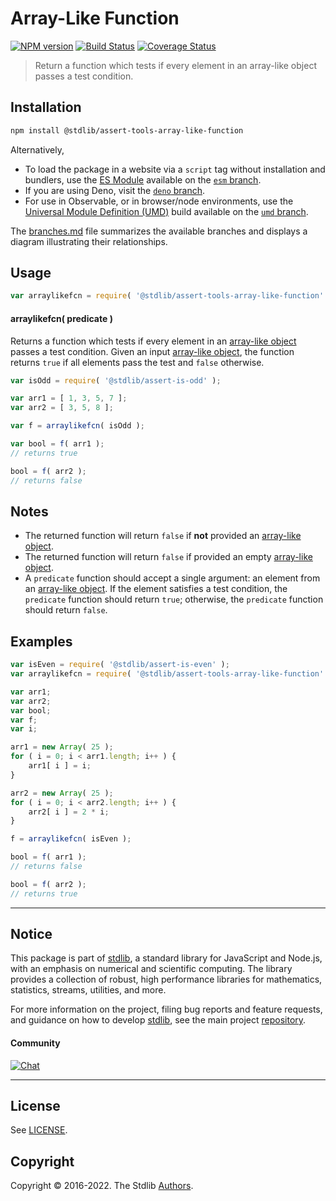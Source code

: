 <!--

@license Apache-2.0

Copyright (c) 2018 The Stdlib Authors.

Licensed under the Apache License, Version 2.0 (the "License");
you may not use this file except in compliance with the License.
You may obtain a copy of the License at

   http://www.apache.org/licenses/LICENSE-2.0

Unless required by applicable law or agreed to in writing, software
distributed under the License is distributed on an "AS IS" BASIS,
WITHOUT WARRANTIES OR CONDITIONS OF ANY KIND, either express or implied.
See the License for the specific language governing permissions and
limitations under the License.

-->

# Array-Like Function

[![NPM version][npm-image]][npm-url] [![Build Status][test-image]][test-url] [![Coverage Status][coverage-image]][coverage-url] <!-- [![dependencies][dependencies-image]][dependencies-url] -->

> Return a function which tests if every element in an array-like object passes a test condition.

<section class="installation">

## Installation

```bash
npm install @stdlib/assert-tools-array-like-function
```

Alternatively,

-   To load the package in a website via a `script` tag without installation and bundlers, use the [ES Module][es-module] available on the [`esm` branch][esm-url].
-   If you are using Deno, visit the [`deno` branch][deno-url].
-   For use in Observable, or in browser/node environments, use the [Universal Module Definition (UMD)][umd] build available on the [`umd` branch][umd-url].

The [branches.md][branches-url] file summarizes the available branches and displays a diagram illustrating their relationships.

</section>

<section class="usage">

## Usage

```javascript
var arraylikefcn = require( '@stdlib/assert-tools-array-like-function' );
```

<a name="arraylikefcn"></a>

#### arraylikefcn( predicate )

Returns a function which tests if every element in an [array-like object][array-like] passes a test condition. Given an input [array-like object][array-like], the function returns `true` if all elements pass the test and `false` otherwise.

```javascript
var isOdd = require( '@stdlib/assert-is-odd' );

var arr1 = [ 1, 3, 5, 7 ];
var arr2 = [ 3, 5, 8 ];

var f = arraylikefcn( isOdd );

var bool = f( arr1 );
// returns true

bool = f( arr2 );
// returns false
```

</section>

<!-- /.usage -->

<section class="notes">

## Notes

-   The returned function will return `false` if **not** provided an [array-like object][array-like].
-   The returned function will return `false` if provided an empty [array-like object][array-like].
-   A `predicate` function should accept a single argument: an element from an [array-like object][array-like]. If the element satisfies a test condition, the `predicate` function should return `true`; otherwise, the `predicate` function should return `false`.

</section>

<!-- /.notes -->

<section class="examples">

## Examples

<!-- eslint no-undef: "error" -->

```javascript
var isEven = require( '@stdlib/assert-is-even' );
var arraylikefcn = require( '@stdlib/assert-tools-array-like-function' );

var arr1;
var arr2;
var bool;
var f;
var i;

arr1 = new Array( 25 );
for ( i = 0; i < arr1.length; i++ ) {
    arr1[ i ] = i;
}

arr2 = new Array( 25 );
for ( i = 0; i < arr2.length; i++ ) {
    arr2[ i ] = 2 * i;
}

f = arraylikefcn( isEven );

bool = f( arr1 );
// returns false

bool = f( arr2 );
// returns true
```

</section>

<!-- /.examples -->

<!-- Section for related `stdlib` packages. Do not manually edit this section, as it is automatically populated. -->

<section class="related">

</section>

<!-- /.related -->

<!-- Section for all links. Make sure to keep an empty line after the `section` element and another before the `/section` close. -->


<section class="main-repo" >

* * *

## Notice

This package is part of [stdlib][stdlib], a standard library for JavaScript and Node.js, with an emphasis on numerical and scientific computing. The library provides a collection of robust, high performance libraries for mathematics, statistics, streams, utilities, and more.

For more information on the project, filing bug reports and feature requests, and guidance on how to develop [stdlib][stdlib], see the main project [repository][stdlib].

#### Community

[![Chat][chat-image]][chat-url]

---

## License

See [LICENSE][stdlib-license].


## Copyright

Copyright &copy; 2016-2022. The Stdlib [Authors][stdlib-authors].

</section>

<!-- /.stdlib -->

<!-- Section for all links. Make sure to keep an empty line after the `section` element and another before the `/section` close. -->

<section class="links">

[npm-image]: http://img.shields.io/npm/v/@stdlib/assert-tools-array-like-function.svg
[npm-url]: https://npmjs.org/package/@stdlib/assert-tools-array-like-function

[test-image]: https://github.com/stdlib-js/assert-tools-array-like-function/actions/workflows/test.yml/badge.svg?branch=main
[test-url]: https://github.com/stdlib-js/assert-tools-array-like-function/actions/workflows/test.yml?query=branch:main

[coverage-image]: https://img.shields.io/codecov/c/github/stdlib-js/assert-tools-array-like-function/main.svg
[coverage-url]: https://codecov.io/github/stdlib-js/assert-tools-array-like-function?branch=main

<!--

[dependencies-image]: https://img.shields.io/david/stdlib-js/assert-tools-array-like-function.svg
[dependencies-url]: https://david-dm.org/stdlib-js/assert-tools-array-like-function/main

-->

[chat-image]: https://img.shields.io/gitter/room/stdlib-js/stdlib.svg
[chat-url]: https://gitter.im/stdlib-js/stdlib/

[stdlib]: https://github.com/stdlib-js/stdlib

[stdlib-authors]: https://github.com/stdlib-js/stdlib/graphs/contributors

[umd]: https://github.com/umdjs/umd
[es-module]: https://developer.mozilla.org/en-US/docs/Web/JavaScript/Guide/Modules

[deno-url]: https://github.com/stdlib-js/assert-tools-array-like-function/tree/deno
[umd-url]: https://github.com/stdlib-js/assert-tools-array-like-function/tree/umd
[esm-url]: https://github.com/stdlib-js/assert-tools-array-like-function/tree/esm
[branches-url]: https://github.com/stdlib-js/assert-tools-array-like-function/blob/main/branches.md

[stdlib-license]: https://raw.githubusercontent.com/stdlib-js/assert-tools-array-like-function/main/LICENSE

[array-like]: http://www.2ality.com/2013/05/quirk-array-like-objects.html

</section>

<!-- /.links -->
